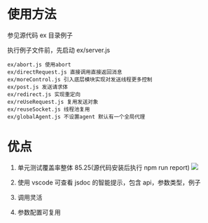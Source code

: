 # 使用方法

参见源代码 ex 目录例子

执行例子文件前，先启动 ex/server.js

    ex/abort.js 使用abort
    ex/directRequest.js 直接调用直接返回消息
    ex/moreControl.js 引入底层模块实现对发送线程更多控制
    ex/post.js 发送请求体
    ex/redirect.js 实现重定向
    ex/reUseRequest.js 复用发送对象
    ex/reuseSocket.js 线程池复用
    ex/globalAgent.js 不设置agent 默认有一个全局代理

# 优点

1. 单元测试覆盖率整体 85.25(源代码安装后执行 npm run report)
   ![](https://raw.githubusercontent.com/zcs19871221/better-request/master/unittest.png)

2. 使用 vscode 可查看 jsdoc 的智能提示，包含 api，参数类型，例子

3. 调用灵活
4. 参数配置可复用
